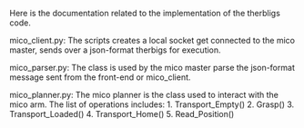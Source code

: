 Here is the documentation related to the implementation of the therbligs code.

mico_client.py:
  The scripts creates a local socket get connected to the mico master, sends over a json-format therbigs for execution.
  
mico_parser.py:
  The class is used by the mico master parse the json-format message sent from the front-end or mico_client.
  
mico_planner.py:
  The mico planner is the class used to interact with the mico arm. 
    The list of operations includes:
      1. Transport_Empty()
      2. Grasp()
      3. Transport_Loaded()
      4. Transport_Home()
      5. Read_Position()

